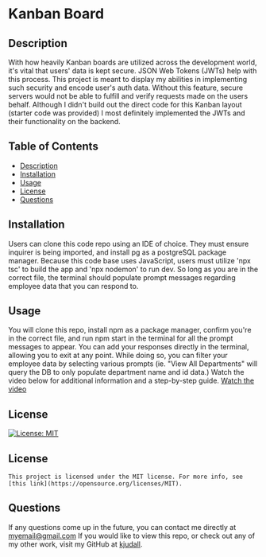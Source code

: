 # Kanban Board

## Description

With how heavily Kanban boards are utilized across the development world, it's vital that users' data is kept secure. JSON Web Tokens (JWTs) help with this process. This project is meant to display my abilities in implementing such security and encode user's auth data. Without this feature, secure servers would not be able to fulfill and verify requests made on the users behalf. Although I didn't build out the direct code for this Kanban layout (starter code was provided) I most definitely implemented the JWTs and their functionality on the backend.

## Table of Contents

- [Description](#description)
- [Installation](#installation)
- [Usage](#usage)
- [License](#license)
- [Questions](#questions)

## Installation

Users can clone this code repo using an IDE of choice. They must ensure inquirer is being imported, and install pg as a postgreSQL package manager. Because this code base uses JavaScript, users must utilize 'npx tsc' to build the app and 'npx nodemon' to run dev. So long as you are in the correct file, the terminal should populate prompt messages regarding employee data that you can respond to.

## Usage

You will clone this repo, install npm as a package manager, confirm you're in the correct file, and run npm start in the terminal for all the prompt messages to appear. You can add your responses directly in the terminal, allowing you to exit at any point. While doing so, you can filter your employee data by selecting various prompts (ie. "View All Departments" will query the DB to only populate department name and id data.) Watch the video below for additional information and a step-by-step guide.
[Watch the video](https://drive.google.com/file/d/1ZZEK_g3r6yWSBVxsd2PI3XMV1g6Fa5q3/view)

## License

[![License: MIT](https://img.shields.io/badge/License-MIT-yellow.svg)](https://opensource.org/licenses/MIT)

## License

    This project is licensed under the MIT license. For more info, see [this link](https://opensource.org/licenses/MIT).

## Questions

If any questions come up in the future, you can contact me directly at myemail@gmail.com If you would like to view this repo, or check out any of my other work, visit my GitHub at [kjudall](https://github.com/kjudall/).

